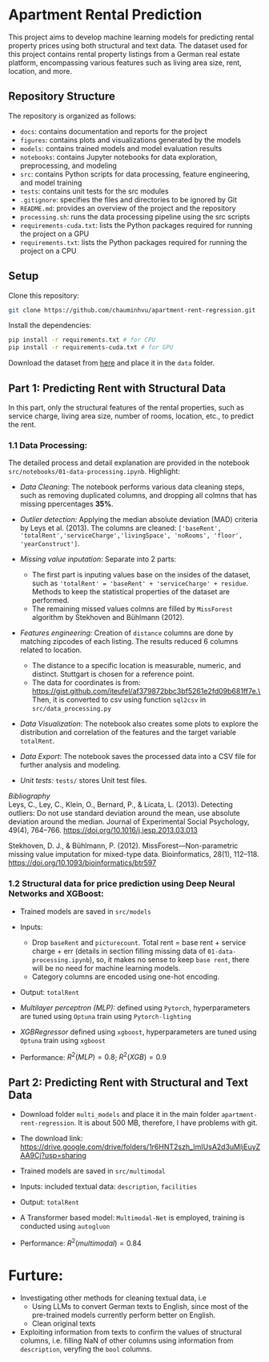 # Apartment Rental Prediction

This project aims to develop machine learning models for predicting rental property prices using both structural and text data. The dataset used for this project contains rental property listings from a German real estate platform, encompassing various features such as living area size, rent, location, and more.

## Repository Structure

The repository is organized as follows:

- `docs`: contains documentation and reports for the project
- `figures`: contains plots and visualizations generated by the models
- `models`: contains trained models and model evaluation results
- `notebooks`: contains Jupyter notebooks for data exploration, preprocessing, and modeling
- `src`: contains Python scripts for data processing, feature engineering, and model training
- `tests`: contains unit tests for the src modules
- `.gitignore`: specifies the files and directories to be ignored by Git
- `README.md`: provides an overview of the project and the repository
- `processing.sh`: runs the data processing pipeline using the src scripts
- `requirements-cuda.txt`: lists the Python packages required for running the project on a GPU
- `requirements.txt`: lists the Python packages required for running the project on a CPU

<a name="setup"></a>
## Setup

Clone this repository:

```bash
git clone https://github.com/chauminhvu/apartment-rent-regression.git
```

Install the dependencies:

```bash
pip install -r requirements.txt # for CPU
pip install -r requirements-cuda.txt # for GPU
```

Download the dataset from [here](https://www.kaggle.com/corrieaar/apartment-rental-offers-in-germany) and place it in the `data` folder.


## Part 1: Predicting Rent with Structural Data

In this part, only the structural features of the rental properties, such as service charge, living area size, number of rooms, location, etc., to predict the rent.

### 1.1 **Data Processing**:
The detailed process and detail explanation are provided in the notebook `src/notebooks/01-data-processing.ipynb`. Highlight:
- *Data Cleaning*: The notebook performs various data cleaning steps, such as removing duplicated columns, and dropping all colmns that has missing ppercentages **35%**.
- *Outlier detection:* Applying the median absolute deviation (MAD) criteria by Leys et al. (2013). The columns are cleaned: `['baseRent', 'totalRent','serviceCharge','livingSpace', 'noRooms', 'floor', 'yearConstruct']`.
- *Missing value inputation*: Separate into 2 parts: 
   - The first part is inputing values base on the insides of the dataset, such as `'totalRent' = 'baseRent' + 'serviceCharge' + residue`. Methods to keep the statistical properties of the dataset are performed.
   - The remaining missed values colmns are filled by `MissForest` algorithm by Stekhoven and Bühlmann (2012).

- *Features engineering:* Creation of `distance` columns are done by matching zipcodes of each listing. The results reduced 6 columns related to location.
   - The distance to a specific location is measurable, numeric, and distinct. Stuttgart is chosen for a reference point.
   - The data for coordinates is from: https://gist.github.com/iteufel/af379872bbc3bf5261e2fd09b681ff7e.\
Then, it is converted to csv using function `sql2csv` in `src/data_processing.py`
- *Data Visualization*: The notebook also creates some plots to explore the distribution and correlation of the features and the target variable `totalRent`.
- *Data Export*: The notebook saves the processed data into a CSV file for further analysis and modeling.
- *Unit tests:* `tests/` stores Unit test files.

*Bibliography*\
Leys, C., Ley, C., Klein, O., Bernard, P., & Licata, L. (2013). Detecting outliers: Do not use standard deviation around the mean, use absolute deviation around the median. Journal of Experimental Social Psychology, 49(4), 764–766. https://doi.org/10.1016/j.jesp.2013.03.013

Stekhoven, D. J., & Bühlmann, P. (2012). MissForest—Non-parametric missing value imputation for mixed-type data. Bioinformatics, 28(1), 112–118. https://doi.org/10.1093/bioinformatics/btr597


### 1.2 **Structural data for price prediction using Deep Neural Networks and XGBoost**:
- Trained models are saved in `src/models`
- Inputs: 
   - Drop `baseRent` and `picturecount`. Total rent = base rent + service charge + err (details in section filling missing data of `01-data-processing.ipynb`), so, it makes no sense to keep `base rent`, there will be no need for machine learning models.
   - Category columns are encoded using one-hot encoding.
- Output: `totalRent`

- *Multilayer perceptron (MLP):* defined using `Pytorch`, hyperparameters are tuned using `Optuna` train using `Pytorch-lighting`

- *XGBRegressor* defined using `xgboost`, hyperparameters are tuned using `Optuna` train using `xgboost`
- Performance: $R^2 (MLP)= 0.8$; $R^2 (XGB)= 0.9$

## Part 2: Predicting Rent with Structural and Text Data
- Download folder `multi_models` and place it in the main folder `apartment-rent-regression`. It is about 500 MB, therefore, I have problems with git.
- The download link: https://drive.google.com/drive/folders/1r6HNT2szh_ImIUsA2d3uMljEuyZAA9Cj?usp=sharing
- Trained models are saved in `src/multimodal`
- Inputs: included textual data: `description`, `facilities`
- Output: `totalRent`

- A Transformer based model: `Multimodal-Net` is employed, training is conducted using `autogluon`
- Performance: $R^2 (multimodal)= 0.84$

# Furture:
- Investigating other methods for cleaning textual data, i.e 
   - Using LLMs to convert German texts to English, since most of the pre-trained models currently perform better on English.
   - Clean original texts
- Exploiting information from texts to confirm the values of structural columns, i.e. filling NaN of other columns using information from `description`, veryfing the `bool` columns.
